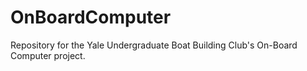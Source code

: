 # OnBoardComputer
Repository for the Yale Undergraduate Boat Building Club's On-Board Computer project.
